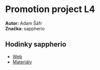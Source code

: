# Promotion project L4
**Autor:** Adam Šáfr \
**Značka:** sappherio
## Hodinky sappherio
* [Web](https://pslib-cz.github.io/2021l4web-promotion-project-Adam-Safr/root/index.html)
* [Materiály](https://github.com/pslib-cz/2021l4web-promotion-project-Adam-Safr/tree/master/dokumentace)

